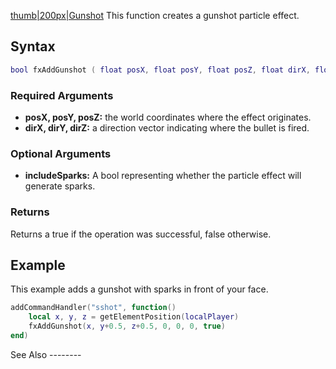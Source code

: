 [thumb|200px|Gunshot](/docs/Image:Fxgunshot.png.md "wikilink") This function creates a gunshot particle effect.

Syntax
------

``` lua
bool fxAddGunshot ( float posX, float posY, float posZ, float dirX, float dirY, float dirZ, [bool includeSparks=true] )
```

### Required Arguments

-   **posX, posY, posZ:** the world coordinates where the effect originates.
-   **dirX, dirY, dirZ:** a direction vector indicating where the bullet is fired.

### Optional Arguments

-   **includeSparks:** A bool representing whether the particle effect will generate sparks.

### Returns

Returns a true if the operation was successful, false otherwise.

Example
-------

<section name="Client" class="client" show="true">
This example adds a gunshot with sparks in front of your face.

``` lua
addCommandHandler("sshot", function()
    local x, y, z = getElementPosition(localPlayer)
    fxAddGunshot(x, y+0.5, z+0.5, 0, 0, 0, true)
end)
```

</section>
See Also
--------
